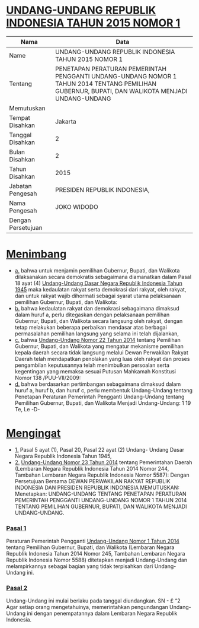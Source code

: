 # [UNDANG-UNDANG REPUBLIK INDONESIA TAHUN 2015 NOMOR 1](http://example.org/legal/peraturan/uu/2015/1)

| Nama | Data |
| ------ | ----- |
|Name|UNDANG-UNDANG REPUBLIK INDONESIA TAHUN 2015 NOMOR 1|
|Tentang| PENETAPAN PERATURAN PEMERINTAH PENGGANTI UNDANG-UNDANG NOMOR 1 TAHUN 2014 TENTANG PEMILIHAN GUBERNUR, BUPATI, DAN WALIKOTA MENJADI UNDANG-UNDANG|
|Memutuskan||
|Tempat Disahkan|Jakarta|
|Tanggal Disahkan|2|
|Bulan Disahkan|2|
|Tahun Disahkan|2015|
|Jabatan Pengesah|PRESIDEN REPUBLIK INDONESIA,|
|Nama Pengesah|JOKO WIDODO|
|Dengan Persetujuan||
# [Menimbang](http://example.org/legal/peraturan/uu/2015/1/menimbang)

* [a.](http://example.org/legal/peraturan/uu/2015/1/menimbang/huruf/a) bahwa untuk menjamin pemilihan Gubernur, Bupati, dan Walikota dilaksanakan secara demokratis sebagaimana diamanatkan dalam Pasal 18 ayat (4) [Undang-Undang Dasar Negara Republik Indonesia Tahun 1945](http://example.org/legal/peraturan/uu) maka kedaulatan rakyat serta demokrasi dari rakyat, oleh rakyat, dan untuk rakyat wajib dihormati sebagai syarat utama pelaksanaan pemilihan Gubernur, Bupati, dan Walikota:
* [b.](http://example.org/legal/peraturan/uu/2015/1/menimbang/huruf/b) bahwa kedaulatan rakyat dan demokrasi sebagaimana dimaksud dalam huruf a, perlu ditegaskan dengan pelaksanaan pemilihan Gubernur, Bupati, dan Walikota secara langsung oleh rakyat, dengan tetap melakukan beberapa perbaikan mendasar atas berbagai permasalahan pemilihan langsung yang selama ini telah dijalankan,
* [c.](http://example.org/legal/peraturan/uu/2015/1/menimbang/huruf/c) bahwa [Undang-Undang Nomor 22 Tahun 2014](http://example.org/legal/peraturan/uu/2014/22) tentang Pemilihan Gubernur, Bupati, dan Walikota yang mengatur mekanisme pemilihan kepala daerah secara tidak langsung melalui Dewan Perwakilan Rakyat Daerah telah mendapatkan penolakan yang luas oleh rakyat dan proses pengambilan keputusannya telah menimbulkan persoalan serta kegentingan yang memaksa sesuai Putusan Mahkamah Konstitusi Nomor 138 /PUU-VII/2009:
* [d.](http://example.org/legal/peraturan/uu/2015/1/menimbang/huruf/d) bahwa berdasarkan pertimbangan sebagaimana dimaksud dalam huruf a, huruf b, dan huruf c, perlu membentuk Undang-Undang tentang Penetapan Peraturan Pemerintah Pengganti Undang-Undang tentang Pemilihan Gubernur, Bupati, dan Walikota Menjadi Undang-Undang: 1 19 Te, Le -D-
# [Mengingat](http://example.org/legal/peraturan/uu/2015/1/mengingat)

* [1.](http://example.org/legal/peraturan/uu/2015/1/mengingat/huruf/0001) Pasal 5 ayat (1), Pasal 20, Pasal 22 ayat (2) Undang- Undang Dasar Negara Republik Indonesia Tahun 1945,
* [2.](http://example.org/legal/peraturan/uu/2015/1/mengingat/huruf/0002) [Undang-Undang Nomor 23 Tahun 2014](http://example.org/legal/peraturan/uu/2014/23) tentang Pemerintahan Daerah (Lembaran Negara Republik Indonesia Tahun 2014 Nomor 244, Tambahan Lembaran Negara Republik Indonesia Nomor 5587): Dengan Persetujuan Bersama DEWAN PERWAKILAN RAKYAT REPUBLIK INDONESIA DAN PRESIDEN REPUBLIK INDONESIA MEMUTUSKAN: Menetapkan: UNDANG-UNDANG TENTANG PENETAPAN PERATURAN PEMERINTAH PENGGANTI UNDANG-UNDANG NOMOR 1 TAHUN 2014 TENTANG PEMILIHAN GUBERNUR, BUPATI, DAN WALIKOTA MENJADI UNDANG-UNDANG.

### [Pasal 1](http://example.org/legal/peraturan/uu/2015/1/pasal/0001)
Peraturan Pemerintah Pengganti [Undang-Undang Nomor 1 Tahun 2014](http://example.org/legal/peraturan/uu/2014/1) tentang Pemilihan Gubernur, Bupati, dan Walikota (Lembaran Negara Republik Indonesia Tahun 2014 Nomor 245, Tambahan Lembaran Negara Republik Indonesia Nomor 5588) ditetapkan menjadi Undang-Undang dan melampirkannya sebagai bagian yang tidak terpisahkan dari Undang-Undang ini.


### [Pasal 2](http://example.org/legal/peraturan/uu/2015/1/pasal/0002)
Undang-Undang ini mulai berlaku pada tanggal diundangkan. SN - £ “2 Agar setiap orang mengetahuinya, memerintahkan pengundangan Undang-Undang ini dengan penempatannya dalam Lembaran Negara Republik Indonesia.
